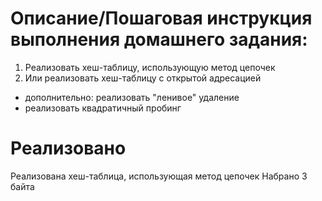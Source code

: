 # Описание/Пошаговая инструкция выполнения домашнего задания:
1. Реализовать хеш-таблицу, использующую метод цепочек
2. Или реализовать хеш-таблицу с открытой адресацией
- дополнительно: реализовать "ленивое" удаление
- реализовать квадратичный пробинг

# Реализовано
Реализована хеш-таблица, использующая метод цепочек
Набрано 3 байта 